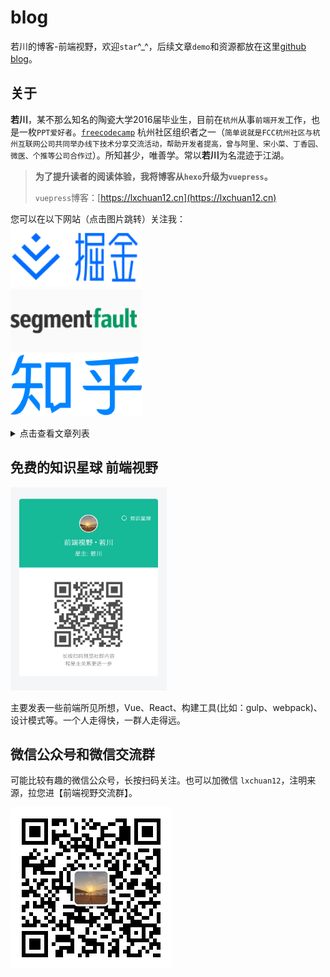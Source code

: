 # blog

若川的博客-前端视野，欢迎`star`^_^，后续文章`demo`和资源都放在这里[github blog](https://github.com/lxchuan12/blog)。

## 关于

**若川**，某不那么知名的陶瓷大学2016届毕业生，目前在`杭州`从事`前端开发`工作，也是一枚`PPT爱好者`。[`freecodecamp`](https://www.freecodecamp.org/) 杭州社区组织者之一（`简单说就是FCC杭州社区与杭州互联网公司共同举办线下技术分享交流活动，帮助开发者提高，曾与阿里、宋小菜、丁香园、微医、个推等公司合作过`）。所知甚少，唯善学。常以**若川**为名混迹于江湖。<br>

> **为了提升读者的阅读体验，我将博客从`hexo`升级为`vuepress`。**
>
> `vuepress`博客：[https://lxchuan12.cn](https://lxchuan12.cn)

您可以在以下网站（点击图片跳转）关注我：<br>
<a href="https://juejin.im/user/57974dc55bbb500063f522fd/posts" >
  <img src="./README-images/juejin.svg"  width="210px" height="100px" title="掘金专栏，欢迎关注～" alt="掘金专栏，欢迎关注～"/>
</a>
<br>
<a href="https://segmentfault.com/blog/lxchuan12" >
  <img src="./README-images/segmentfault.png"  width="210px" height="100px" title="segmentfault专栏，欢迎关注～" alt="segmentfault专栏，欢迎关注～"/>
</a>
<br>
<a href="https://zhuanlan.zhihu.com/lxchuan12" >
  <img src="./README-images/zhihu.png"  width="210px" height="100px" title="知乎前端视野专栏，欢迎关注～" alt="知乎前端视野专栏，欢迎关注～"/>
</a>

<details>
<summary>点击查看文章列表</summary>

## 文章列表

- 17. [学习 vuex 源码整体架构，打造属于自己的状态管理库](https://lxchuan12.github.io/vuex/)

- 16.[学习 sentry 源码整体架构，打造属于自己的前端异常监控SDK](https://lxchuan12.github.io/sentry/)

- 15.[学习 lodash 源码整体架构，打造属于自己的函数式编程类库](https://lxchuan12.github.io/lodash/)

- 14.[学习 underscore 源码整体架构，打造属于自己的函数式编程类库](https://lxchuan12.github.io/underscore/)

- 13.[学习 jQuery 源码整体架构，打造属于自己的 js 类库](https://lxchuan12.github.io/jQuery/)

- 12.[面试官问：JS的继承](https://lxchuan12.github.io/js-extend/)

- 11.[面试官问：JS的this指向](https://lxchuan12.github.io/js-this/)

- 10.[面试官问：能否模拟实现JS的call和apply方法](https://lxchuan12.github.io/js-implement-call-apply/)

- 9.[面试官问：能否模拟实现JS的bind方法](https://lxchuan12.github.io/js-implement-bind/)

- 8.[面试官问：能否模拟实现JS的new操作符](https://lxchuan12.github.io/js-implement-new/)

- 7.[前端使用puppeteer 爬虫生成《React.js 小书》PDF并合并](https://lxchuan12.github.io/puppeteer-create-pdf-and-merge/)

- 6.[分析vue-cli@2.9.3 搭建的webpack项目工程](https://lxchuan12.github.io/vue-cli-2-webpack/)

- 5.[oh my zsh 和 windows git bash 设置别名提高效率](https://lxchuan12.github.io//oh-my-zsh/)

- 4.[vue 2.x项目 vue-qriously 生成二维码并下载、cliploard复制粘贴](https://lxchuan12.github.io/vue-2-qrcode/)

- 3.[参加有赞前端技术开放日所感所想](https://lxchuan12.github.io/20180421-youzan-front-end-tech-open-day/)

- 2.[JavaScript 对象所有API解析](https://lxchuan12.github.io/js-object-api/)

- 1.[《JavaScript语言精粹 修订版》 读书笔记](https://lxchuan12.github.io/js-book/)

</details>

## 免费的知识星球 前端视野

<img src="./README-images/zsxq.png"  width="250px" height="325px" title="前端视野知识星球" alt="前端视野知识星球"/>

主要发表一些前端所见所想，Vue、React、构建工具(比如：gulp、webpack)、设计模式等。一个人走得快，一群人走得远。

## 微信公众号和微信交流群

可能比较有趣的微信公众号，长按扫码关注。也可以加微信 `lxchuan12`，注明来源，拉您进【前端视野交流群】。

![若川视野](./docs/about/wechat-official-accounts-mini.jpg)
